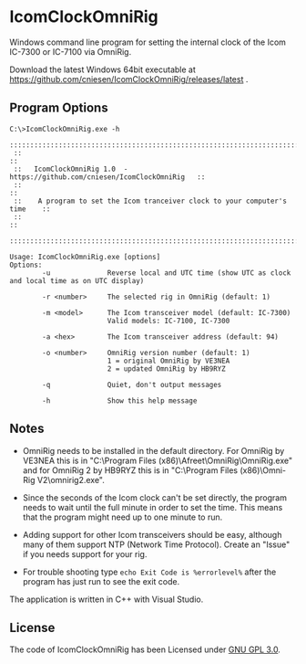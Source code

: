 IcomClockOmniRig
================
Windows command line program for setting the internal clock of the Icom IC-7300 or IC-7100 via OmniRig.

Download the latest Windows 64bit executable at https://github.com/cniesen/IcomClockOmniRig/releases/latest . 


Program Options
---------------
```
C:\>IcomClockOmniRig.exe -h
 ::::::::::::::::::::::::::::::::::::::::::::::::::::::::::::::::::::::::::::::
 ::                                                                          ::
 ::   IcomClockOmniRig 1.0  -  https://github.com/cniesen/IcomClockOmniRig   ::
 ::                                                                          ::
 ::    A program to set the Icom tranceiver clock to your computer's time    ::
 ::                                                                          ::
 ::::::::::::::::::::::::::::::::::::::::::::::::::::::::::::::::::::::::::::::

Usage: IcomClockOmniRig.exe [options]
Options:
        -u              Reverse local and UTC time (show UTC as clock and local time as on UTC display)

        -r <number>     The selected rig in OmniRig (default: 1)

        -m <model>      The Icom transceiver model (default: IC-7300)
                        Valid models: IC-7100, IC-7300

        -a <hex>        The Icom transceiver address (default: 94)

        -o <number>     OmniRig version number (default: 1)
                        1 = original OmniRig by VE3NEA
                        2 = updated OmniRig by HB9RYZ

        -q              Quiet, don't output messages

        -h              Show this help message
```


Notes
-----
* OmniRig needs to be installed in the default directory.  For OmniRig by VE3NEA this is in "C:\Program Files (x86)\Afreet\OmniRig\OmniRig.exe" and for OmniRig 2 by HB9RYZ this is in "C:\Program Files (x86)\Omni-Rig V2\omnirig2.exe".

* Since the seconds of the Icom clock can't be set directly, the program needs to wait until the full minute in order to set the time.  This means that the program might need up to one minute to run.

* Adding support for other Icom transceivers should be easy, although many of them support NTP (Network Time Protocol). Create an "Issue" if you needs support for your rig.

* For trouble shooting type `echo Exit Code is %errorlevel%` after the program has just run to see the exit code.

The application is written in C++ with Visual Studio.


License
-------
The code of IcomClockOmniRig has been Licensed under [GNU GPL 3.0](https://github.com/cniesen/IcomClockOmniRig/blob/master/COPYING.md).
